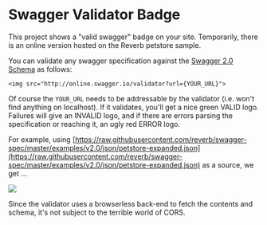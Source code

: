 # Swagger Validator Badge

This project shows a "valid swagger" badge on your site.  Temporarily, there is an online version hosted on the Reverb petstore sample.

You can validate any swagger specification against the [Swagger 2.0 Schema]() as follows:

```
<img src="http://online.swagger.io/validator?url={YOUR_URL}">
```

Of course the `YOUR_URL` needs to be addressable by the validator (i.e. won't find anything on localhost).  If it validates, you'll get a nice green VALID logo.  Failures will give an INVALID logo, and if there are errors parsing the specification or reaching it, an ugly red ERROR logo.

For example, using [https://raw.githubusercontent.com/reverb/swagger-spec/master/examples/v2.0/json/petstore-expanded.json](https://raw.githubusercontent.com/reverb/swagger-spec/master/examples/v2.0/json/petstore-expanded.json) as a source, we get ...

![](http://online.swagger.io/validator?url=https://raw.githubusercontent.com/reverb/swagger-spec/master/examples/v2.0/json/petstore-expanded.json)

Since the validator uses a browserless back-end to fetch the contents and schema, it's not subject to the terrible world of CORS.
